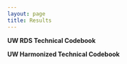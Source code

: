 ```yaml
---
layout: page
title: Results
---
```


**UW RDS Technical Codebook**


**UW Harmonized Technical Codebook**

